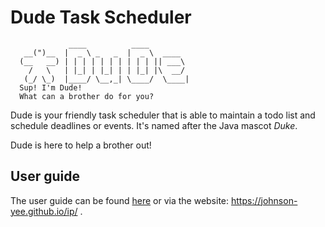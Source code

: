 # Dude Task Scheduler
```
             ____          ____       
   __(")__  |  _ \ _   _  |  _ \  ____ 
  (__   __) | | | | | | | | | | || ___\
    /   \   | |_| | |_| | | |_| |\  __/
   (_/ \_)  |____/ \__,_| \____/  \____|
  Sup! I'm Dude!
  What can a brother do for you?
```
Dude is your friendly task scheduler that is able to maintain a todo list and
schedule deadlines or events. It's named after the Java mascot _Duke_. <br>

Dude is here to help a brother out!


## User guide
The user guide can be found [here](https://johnson-yee.github.io/ip/) or 
via the website: https://johnson-yee.github.io/ip/ .


